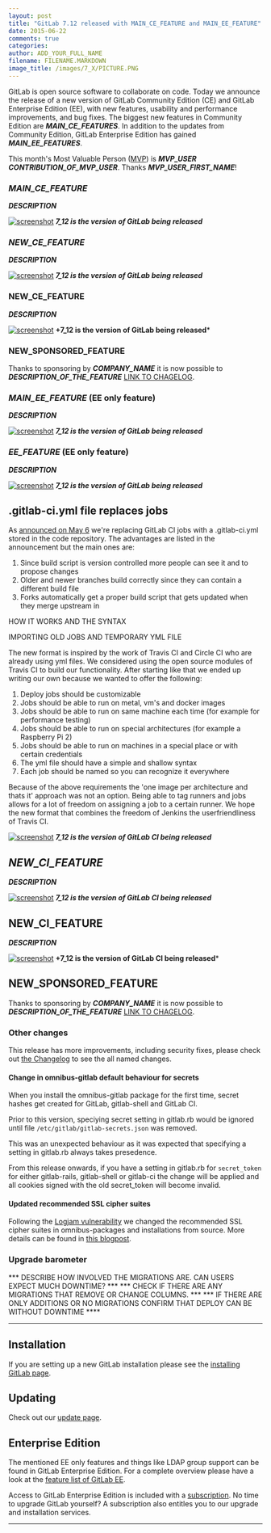 ```yaml
---
layout: post
title: "GitLab 7.12 released with MAIN_CE_FEATURE and MAIN_EE_FEATURE"
date: 2015-06-22
comments: true
categories:
author: ADD_YOUR_FULL_NAME
filename: FILENAME.MARKDOWN
image_title: /images/7_X/PICTURE.PNG
---
```


GitLab is open source software to collaborate on code.
Today we announce the release of a new version of GitLab Community Edition (CE) and GitLab Enterprise Edition (EE), with new features, usability and performance improvements, and bug fixes.
The biggest new features in Community Edition are ***MAIN_CE_FEATURES***.
In addition to the updates from Community Edition, GitLab Enterprise Edition has gained ***MAIN_EE_FEATURES***.

This month's Most Valuable Person ([MVP](https://about.gitlab.com/mvp/)) is ***MVP_USER*** ***CONTRIBUTION_OF_MVP_USER***.
Thanks ***MVP_USER_FIRST_NAME***!

<!--more-->

### ***MAIN_CE_FEATURE***

***DESCRIPTION***

[![screenshot](/images/7_12/feature.png)](/images/7_12/feature.png) ***7_12 is the version of GitLab being released***


### ***NEW_CE_FEATURE***

***DESCRIPTION***

[![screenshot](/images/7_12/feature.png)](/images/7_12/feature.png) ***7_12 is the version of GitLab being released***


### NEW_CE_FEATURE

***DESCRIPTION***

[![screenshot](/images/7_12/feature.png)](/images/7_12/feature.png) **+7_12 is the version of GitLab being released***

### NEW_SPONSORED_FEATURE

Thanks to sponsoring by ***COMPANY_NAME*** it is now possible to ***DESCRIPTION_OF_THE_FEATURE*** [LINK TO CHAGELOG](https://gitlab.com/gitlab-org/gitlab-ce/blob/7-12-stable/CHANGELOG#L18).

### ***MAIN_EE_FEATURE*** (EE only feature)

***DESCRIPTION***

[![screenshot](/images/7_12/feature.png)](/images/7_12/feature.png) ***7_12 is the version of GitLab being released***

### ***EE_FEATURE*** (EE only feature)

***DESCRIPTION***

[![screenshot](/images/7_12/feature.png)](/images/7_12/feature.png) ***7_12 is the version of GitLab being released***


## .gitlab-ci.yml file replaces jobs

As [announced on May 6](https://about.gitlab.com/2015/05/06/why-were-replacing-gitlab-ci-jobs-with-gitlab-ci-dot-yml/) we're replacing GitLab CI jobs with a .gitlab-ci.yml stored in the code repository. The advantages are listed in the announcement but the main ones are:

1. Since build script is version controlled more people can see it and to propose changes
1. Older and newer branches build correctly since they can contain a different build file
1. Forks automatically get a proper build script that gets updated when they merge upstream in

HOW IT WORKS AND THE SYNTAX

IMPORTING OLD JOBS AND TEMPORARY YML FILE

The new format is inspired by the work of Travis CI and Circle CI who are already using yml files.
We considered using the open source modules of Travis CI to build our functionality.
After starting like that we ended up writing our own because we wanted to offer the following:

1. Deploy jobs should be customizable
1. Jobs should be able to run on metal, vm's and docker images
1. Jobs should be able to run on same machine each time (for example for performance testing)
1. Jobs should be able to run on special architectures (for example a Raspberry Pi 2)
1. Jobs should be able to run on machines in a special place or with certain credentials
1. The yml file should have a simple and shallow syntax
1. Each job should be named so you can recognize it everywhere

Because of the above requirements the 'one image per architecture and thats it' approach was not an option.
Being able to tag runners and jobs allows for a lot of freedom on assigning a job to a certain runner.
We hope the new format that combines the freedom of Jenkins the userfriendliness of Travis CI.

[![screenshot](/images/7_12/feature.png)](/images/7_12/feature.png) ***7_12 is the version of GitLab CI being released***

## ***NEW_CI_FEATURE***

***DESCRIPTION***

[![screenshot](/images/7_12/feature.png)](/images/7_12/feature.png) ***7_12 is the version of GitLab CI being released***


## NEW_CI_FEATURE

***DESCRIPTION***

[![screenshot](/images/7_12/feature.png)](/images/7_12/feature.png) **+7_12 is the version of GitLab CI being released***

## NEW_SPONSORED_FEATURE

Thanks to sponsoring by ***COMPANY_NAME*** it is now possible to ***DESCRIPTION_OF_THE_FEATURE*** [LINK TO CHAGELOG](https://gitlab.com/gitlab-org/gitlab-ce/blob/7-12-stable/CHANGELOG#L18).

### Other changes

This release has more improvements, including security fixes, please check out [the Changelog](https://gitlab.com/gitlab-org/gitlab-ce/blob/master/CHANGELOG) to see the all named changes.

#### Change in omnibus-gitlab default behaviour for secrets

When you install the omnibus-gitlab package for the first time, secret hashes get created for GitLab, gitlab-shell and GitLab CI.

Prior to this version, speciying secret setting in gitlab.rb would be ignored until file `/etc/gitlab/gitlab-secrets.json` was removed.

This was an unexpected behaviour as it was expected that specifying a setting in gitlab.rb always takes presedence.

From this release onwards, if you have a setting in gitlab.rb for `secret_token` for either gitlab-rails, gitlab-shell or gitlab-ci the change will be applied and all cookies signed with the old secret_token will become invalid.

#### Updated recommended SSL cipher suites

Following the [Logjam vulnerability](https://about.gitlab.com/2015/05/21/security-advisory-for-logjam-vulnerability/) we changed the recommended SSL cipher suites in omnibus-packages and installations from source. More details can be found in [this blogpost](https://about.gitlab.com/2015/06/16/gitlab-com-and-logjam/).


### Upgrade barometer

*** DESCRIBE HOW INVOLVED THE MIGRATIONS ARE. CAN USERS EXPECT MUCH DOWNTIME? ***
*** CHECK IF THERE ARE ANY MIGRATIONS THAT REMOVE OR CHANGE COLUMNS. ***
*** IF THERE ARE ONLY ADDITIONS OR NO MIGRATIONS CONFIRM THAT DEPLOY CAN BE WITHOUT DOWNTIME ****

- - -

## Installation

If you are setting up a new GitLab installation please see the [installing GitLab page](https://www.gitlab.com/installation/).

## Updating

Check out our [update page](https://about.gitlab.com/update/).

## Enterprise Edition

The mentioned EE only features and things like LDAP group support can be found in GitLab Enterprise Edition.
For a complete overview please have a look at the [feature list of GitLab EE](http://www.gitlab.com/gitlab-ee/).

Access to GitLab Enterprise Edition is included with a [subscription](http://www.gitlab.com/pricing/).
No time to upgrade GitLab yourself?
A subscription also entitles you to our upgrade and installation services.

- - -
